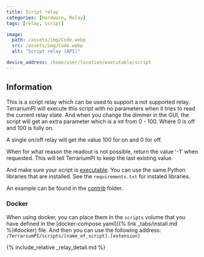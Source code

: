 ```yaml
---
title: Script relay
categories: [Hardware, Relay]
tags: [relay, script]

image:
  path: /assets/img/Code.webp
  src: /assets/img/Code.webp
  alt: "Script relay (API)"

device_address: /home/user/location/executable/script
---
```


## Information

This is a script relay which can be used to support a not supported relay. TerrariumPI will execute this script with no parameters when it tries to read the current relay state. And when you change the dimmer in the GUI, the script will get an extra parameter which is a int from 0 - 100. Where 0 is off and 100 is fully on.

A single on/off relay will get the value 100 for on and 0 for off.

When for what reason the readout is not possible, return the value '-1' when requested. This will tell TerrariumPI to keep the last existing value.

And make sure your script is [executable](https://linuxhandbook.com/make-file-executable/). You can use the same Python libraries that are installed. See the `requirements.txt` for instaled libraries.

An example can be found in the [contrib](https://github.com/theyosh/TerrariumPI/blob/4.x.y.z/contrib/external_switch.py) folder.

### Docker

When using docker, you can place them in the `scripts` volume that you have defined in the [docker-compose.yaml]({% link _tabs/install.md %}#docker) file. And then you can use the following address: `/TerrariumPI/scripts/[name_of_script].[extension]`

{% include_relative _relay_detail.md %}
